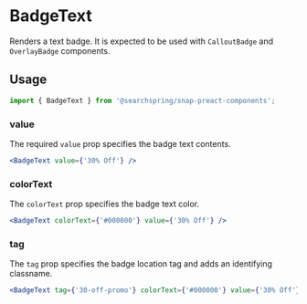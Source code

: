 # BadgeText

Renders a text badge. It is expected to be used with `CalloutBadge` and `OverlayBadge` components.

## Usage
```jsx
import { BadgeText } from '@searchspring/snap-preact-components';
```

### value
The required `value` prop specifies the badge text contents.

```jsx
<BadgeText value={'30% Off'} />
```

### colorText
The `colorText` prop specifies the badge text color.

```jsx
<BadgeText colorText={'#000000'} value={'30% Off'} />
```

### tag
The `tag` prop specifies the badge location tag and adds an identifying classname.

```jsx
<BadgeText tag={'30-off-promo'} colorText={'#000000'} value={'30% Off'} />
```
